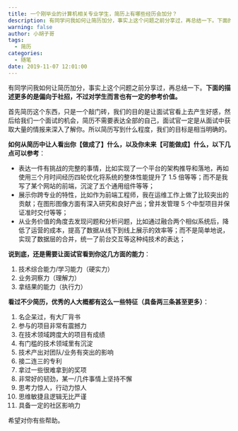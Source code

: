 ```yaml
---
title: 一个刚毕业的计算机相关专业学生，简历上有哪些经历会加分？
description: 有同学问我如何让简历加分，事实上这个问题之前分享过，再总结一下。下面的描述更多的是偏向于社招，不过对学生而言也有一定的参考价值。
warning: false
author: 小胡子哥
tags:
  - 简历
categories:
  - 随笔
date: 2019-11-07 12:01:00
---
```


有同学问我如何让简历加分，事实上这个问题之前分享过，再总结一下。**下面的描述更多的是偏向于社招，不过对学生而言也有一定的参考价值。**

首先简历这个东西，只是一个敲门砖，我们的目的是让面试官看上去产生好感，然后给我们一个面试的机会，简历不需要表达全部的自己，面试官一定是从面试中获取大量的情报来深入了解你。所以简历写到什么程度，我们的目标是相当明确的。

**如何从简历中让人看出你【做成了】什么，以及你未来【可能做成】什么，以下几点可以参考**：

- 表达一件有挑战的完整的事情，比如实现了一个平台的架构推导和落地，再如使用三个月时间经历四轮优化将系统的整体性能提升了 1.5 倍等等；而不是我写了某个网站的前端，沉淀了五个通用组件等等；
- 展示你跨专业的特性，比如作为前端工程师，我在运维工作上做了比较突出的贡献；在图形图像方面有深入研究和良好产出；曾并发管理 5 个中型项目并保证准时交付等等；
- 从业务价值的角度去发现问题和分析问题，比如通过融合两个相似系统后，降低了运营的成本，提高了数据从线下到线上展示的效率等；而不是简单地说，实现了数据层的合并，统一了前台交互等这种纯技术的表达；


**说到底，还是需要让面试官看到你这几方面的能力**：

1. 技术综合能力/学习能力（硬实力）
2. 业务洞察力（理解力）
3. 拿结果的能力（执行力）


**看过不少简历，优秀的人大概都有这么一些特征（具备两三条甚至更多）**：

1. 名企呆过，有大厂背书
2. 参与的项目非常有震撼力
3. 在技术领域跨度大的项目有成绩
4. 有门槛的技术领域里有沉淀
5. 技术产出对团队/业务有突出的影响
6. 接二连三的专利
7. 拿过一些很难拿到的奖项
8. 非常好的韧劲，某一/几件事情上坚持不懈
9. 思考力惊人，行动力惊人
10. 思维敏捷且逻辑无比严谨
11. 具备一定的社区影响力

希望对你有些帮助。
